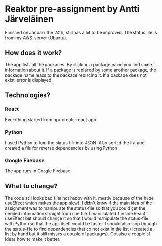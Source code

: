 # Reaktor pre-assignment by Antti Järveläinen
Finished on January the 24th, still has a lot to be improved. The status file is from my AWS-server (Ubuntu).
## How does it work?
The app lists all the packages. By clicking a package name you find some information about it.
If a package is replaced by some another package, the package name leads to the package replacing it.
If a package does not exist, error is displayed.
## Technologies?
### React
Everything started from npx create-react-app
### Python
I used Python to turn the status file into JSON. Also sorted the list and created a file for reverse dependencies by using Python
### Google Firebase
The app runs in Google Firebase
## What to change?
The code still looks bad (I'm not happy with it, mostly because of the huge useEffect which makes the app slow). I didn't know if the main idea of the assignment was to manipulate the status-file so that you could get the needed information straight from one file. I manipulated it inside React's useEffect but should change it so that I would manipulate the status-file with Python so that the app itself would be faster. I should also loop through the status-file to find dependencies that do not exist in the list (I created a list by hand but it still misses a couple of packages). Got also a couple of ideas how to make it better.
